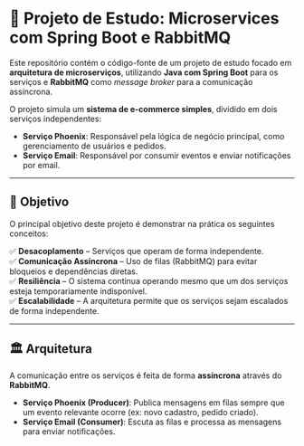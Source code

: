 # 🚀 Projeto de Estudo: Microservices com Spring Boot e RabbitMQ

Este repositório contém o código-fonte de um projeto de estudo focado em **arquitetura de microserviços**, utilizando **Java com Spring Boot** para os serviços e **RabbitMQ** como *message broker* para a comunicação assíncrona.

O projeto simula um **sistema de e-commerce simples**, dividido em dois serviços independentes:

- **Serviço Phoenix**: Responsável pela lógica de negócio principal, como gerenciamento de usuários e pedidos.  
- **Serviço Email**: Responsável por consumir eventos e enviar notificações por email.

---

## 🎯 Objetivo

O principal objetivo deste projeto é demonstrar na prática os seguintes conceitos:

✅ **Desacoplamento** – Serviços que operam de forma independente.  
✅ **Comunicação Assíncrona** – Uso de filas (RabbitMQ) para evitar bloqueios e dependências diretas.  
✅ **Resiliência** – O sistema continua operando mesmo que um dos serviços esteja temporariamente indisponível.  
✅ **Escalabilidade** – A arquitetura permite que os serviços sejam escalados de forma independente.  

---

## 🏛️ Arquitetura

A comunicação entre os serviços é feita de forma **assíncrona** através do **RabbitMQ**.  

- **Serviço Phoenix (Producer)**: Publica mensagens em filas sempre que um evento relevante ocorre (ex: novo cadastro, pedido criado).  
- **Serviço Email (Consumer)**: Escuta as filas e processa as mensagens para enviar notificações.  

